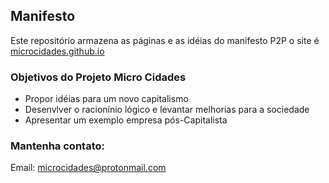 ## Manifesto

Este repositório armazena as páginas e as idéias do manifesto P2P
o site é [microcidades.github.io](https://microcidades.github.io)

### Objetivos do Projeto  Micro Cidades
- Propor idéias para um novo capitalismo
- Desenvlver o racionínio lógico e levantar melhorias para a sociedade
- Apresentar um exemplo empresa pós-Capitalista

### Mantenha contato:
Email: microcidades@protonmail.com

